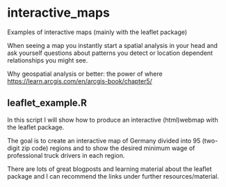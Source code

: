 # interactive_maps
Examples of interactive maps (mainly with the leaflet package)

When seeing a map you instantly start a spatial analysis in your head and ask yourself questions about patterns you detect or location dependent relationships you might see.

Why geospatial analysis or better: the power of where
https://learn.arcgis.com/en/arcgis-book/chapter5/ 

## leaflet_example.R
In this script I will show how to produce an interactive (html)webmap with the leaflet package.

The goal is to create an interactive map of Germany divided into 95 (two-digit zip code) regions and to show the desired minimum wage of professional truck drivers in each region. 

There are lots of great blogposts and learning material about the leaflet package and I can recommend the links under further resources/material. 

